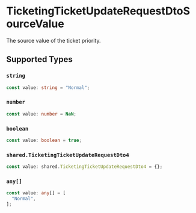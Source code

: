 # TicketingTicketUpdateRequestDtoSourceValue

The source value of the ticket priority.


## Supported Types

### `string`

```typescript
const value: string = "Normal";
```

### `number`

```typescript
const value: number = NaN;
```

### `boolean`

```typescript
const value: boolean = true;
```

### `shared.TicketingTicketUpdateRequestDto4`

```typescript
const value: shared.TicketingTicketUpdateRequestDto4 = {};
```

### `any[]`

```typescript
const value: any[] = [
  "Normal",
];
```

